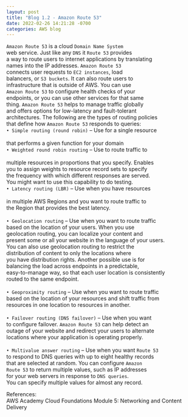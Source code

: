 ```yaml
---
layout: post
title: "Blog 1.2 - Amazon Route 53"
date: 2022-02-26 14:21:28 -0700
categories: AWS blog
---
```

`Amazon Route 53` is a cloud `Domain Name System`  <br>
 web service. Just like any `DNS`  it `Route 53` provides <br>
 a way to route users to internet applications by translating <br>
 names into the IP addresses. `Amazon Route 53` <br>
 connects user requests to `EC2 instances`, load <br>
 balancers, or `S3 buckets`. It can also route users to <br>
 infrastructure that is outside of AWS. You can use <br>
 `Amazon Route 53` to configure health checks of your <br>
 endpoints, or you can use other services for that same <br>
 thing. `Amazon Route 53` helps to manage traffic globally <br>
 and offers options for low-latency and fault-tolerant <br>
architectures. The following are the types of routing policies <br>
 that define how `Amazon Route 53` responds to queries: <br>
`• Simple routing (round robin)` – Use for a single resource <br> <br>
 that performs a given function for your domain <br>
`• Weighted round robin routing` – Use to route traffic to <br> <br>
 multiple resources in proportions that you specify. Enables <br>
 you to assign weights to resource record sets to specify <br>
 the frequency with which different responses are served. <br>
 You might want to use this capability to do testing.  <br>
`• Latency routing (LBR)` – Use when you have resources <br> <br>
 in multiple AWS Regions and you want to route traffic to <br>
 the Region that provides the best latency.  <br> <br>
`• Geolocation routing` – Use when you want to route traffic <br>
 based on the location of your users. When you use <br>
 geolocation routing, you can localize your content and <br>
 present some or all your website in the language of your users. <br>
You can also use geolocation routing to restrict the <br>
 distribution of content to only the locations where <br>
you have distribution rights. Another possible use is for <br>
 balancing the load across endpoints in a predictable,  <br>
easy-to-manage way, so that each user location is consistently <br>
 routed to the same endpoint.  <br> <br>
`• Geoproximity routing` – Use when you want to route traffic <br>
 based on the location of your resources and shift traffic from <br>
resources in one location to resources in another.  <br> <br>
`• Failover routing (DNS failover)` – Use when you want <br>
to configure failover. `Amazon Route 53` can help detect an <br>
 outage of your website and redirect your users to alternate <br>
 locations where your application is operating properly. <br> <br>
`• Multivalue answer routing` – Use when you want `Route 53` <br>
 to respond to DNS queries with up to eight healthy records <br>
 that are selected at random. You can configure `Amazon` <br>
`Route 53` to return multiple values, such as IP addresses <br>
 for your web servers in response to `DNS queries`. <br>
You can specify multiple values for almost any record. <br>

<H14> References: </H14> <br>
<H14> AWS Academy Cloud Foundations 
Module 5: Networking and Content Delivery </H14>

